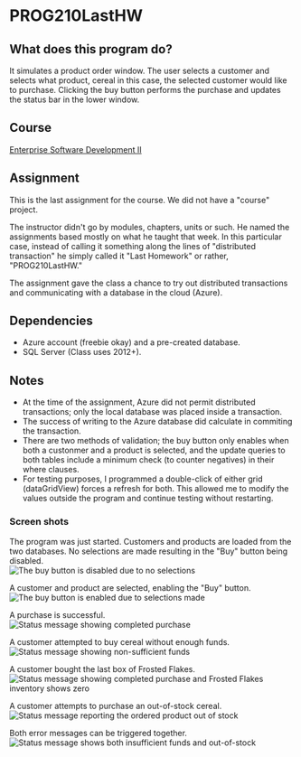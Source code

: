 # PROG210LastHW

## What does this program do?
It simulates a product order window. The user selects a customer and selects what product, cereal in this case, the
selected customer would like to purchase. Clicking the buy button performs the purchase and updates the status bar in the
lower window.

## Course
[Enterprise Software Development II](https://www.bellevuecollege.edu/classes/All/PROG/210)

## Assignment
This is the last assignment for the course. We did not have a "course" project.

The instructor didn't go by modules, chapters, units or such. He named the assignments based mostly on what he taught that
week. In this particular case, instead of calling it something along the lines of "distributed transaction" he simply called it "Last Homework" or rather, "PROG210LastHW."

The assignment gave the class a chance to try out distributed transactions and communicating with a database
in the cloud (Azure).

## Dependencies
- Azure account (freebie okay) and a pre-created database.
- SQL Server (Class uses 2012+).

## Notes
- At the time of the assignment, Azure did not permit distributed transactions; only the local database was placed inside a
  transaction.
- The success of writing to the Azure database did calculate in commiting the transaction.
- There are two methods of validation; the buy button only enables when both a custonmer and a product is selected, and the
  update queries to both tables include a minimum check (to counter negatives) in their where clauses.
- For testing purposes, I programmed a double-click of either grid (dataGridView) forces a refresh for both. This allowed
  me to modify the values outside the program and continue testing without restarting.

### Screen shots

The program was just started. Customers and products are loaded from the two databases. No selections are made resulting
in the "Buy" button being disabled.<br/>
![The buy button is disabled due to no selections](screenshots/disabled.JPG)

A customer and product are selected, enabling the "Buy" button.<br/>
![The buy button is enabled due to selections made](screenshots/enabled.JPG)

A purchase is successful.<br/>
![Status message showing completed purchase](screenshots/succeeded.JPG)

A customer attempted to buy cereal without enough funds.<br/>
![Status message showing non-sufficient funds](screenshots/insufficient.JPG)

A customer bought the last box of Frosted Flakes.<br/>
![Status message showing completed purchase and Frosted Flakes inventory shows zero](screenshots/last.JPG)

A customer attempts to purchase an out-of-stock cereal.<br/>
![Status message reporting the ordered product out of stock](screenshots/out.JPG)

Both error messages can be triggered together.<br/>
![Status message shows both insufficient funds and out-of-stock](screenshots/errors.JPG)
